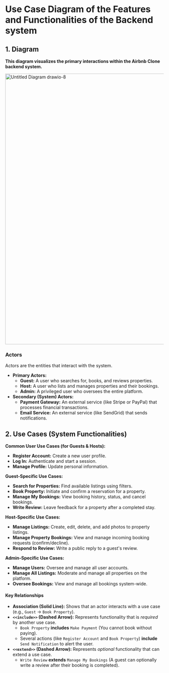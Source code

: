 # Use Case Diagram of the Features and Functionalities of the Backend system

## 1. Diagram
**This diagram visualizes the primary interactions within the Airbnb Clone backend system.**

<img width="1213" height="861" alt="Untitled Diagram drawio-8" src="https://github.com/user-attachments/assets/bd07eee8-8813-4367-94cd-ab16fd302ac0" />

### Actors

Actors are the entities that interact with the system.

*   **Primary Actors:**
    *   **Guest:** A user who searches for, books, and reviews properties.
    *   **Host:** A user who lists and manages properties and their bookings.
    *   **Admin:** A privileged user who oversees the entire platform.
*   **Secondary (System) Actors:**
    *   **Payment Gateway:** An external service (like Stripe or PayPal) that processes financial transactions.
    *   **Email Service:** An external service (like SendGrid) that sends notifications.

## 2. Use Cases (System Functionalities)

**Common User Use Cases (for Guests & Hosts):**
*   **Register Account:** Create a new user profile.
*   **Log In:** Authenticate and start a session.
*   **Manage Profile:** Update personal information.

**Guest-Specific Use Cases:**
*   **Search for Properties:** Find available listings using filters.
*   **Book Property:** Initiate and confirm a reservation for a property.
*   **Manage My Bookings:** View booking history, status, and cancel bookings.
*   **Write Review:** Leave feedback for a property after a completed stay.

**Host-Specific Use Cases:**
*   **Manage Listings:** Create, edit, delete, and add photos to property listings.
*   **Manage Property Bookings:** View and manage incoming booking requests (confirm/decline).
*   **Respond to Review:** Write a public reply to a guest's review.

**Admin-Specific Use Cases:**
*   **Manage Users:** Oversee and manage all user accounts.
*   **Manage All Listings:** Moderate and manage all properties on the platform.
*   **Oversee Bookings:** View and manage all bookings system-wide.

#### Key Relationships

*   **Association (Solid Line):** Shows that an actor interacts with a use case (e.g., `Guest` -> `Book Property`).
*   **`<<include>>` (Dashed Arrow):** Represents functionality that is *required* by another use case.
    *   `Book Property` **includes** `Make Payment` (You cannot book without paying).
    *   Several actions (like `Register Account` and `Book Property`) **include** `Send Notification` to alert the user.
*   **`<<extend>>` (Dashed Arrow):** Represents *optional* functionality that can extend a use case.
    *   `Write Review` **extends** `Manage My Bookings` (A guest can optionally write a review after their booking is completed).
